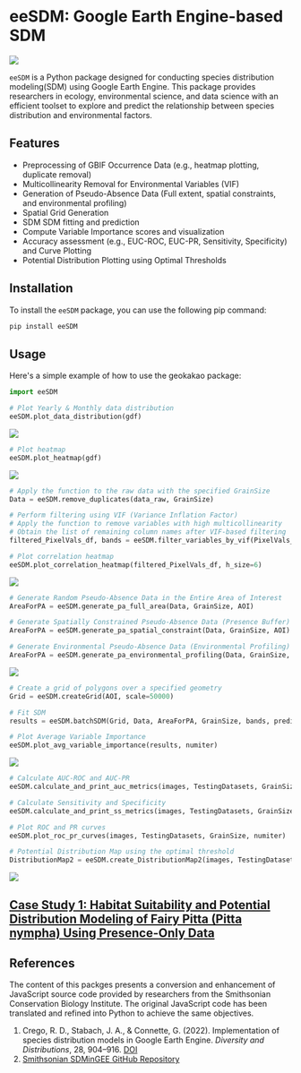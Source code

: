 # eeSDM: Google Earth Engine-based SDM

<img src="https://github.com/osgeokr/eeSDM/blob/main/IMG/predict_sdm.png" style="max-width:100%;">

`eeSDM` is a Python package designed for conducting species distribution modeling(SDM) using Google Earth Engine. This package provides researchers in ecology, environmental science, and data science with an efficient toolset to explore and predict the relationship between species distribution and environmental factors.

## Features

- Preprocessing of GBIF Occurrence Data (e.g., heatmap plotting, duplicate removal)
- Multicollinearity Removal for Environmental Variables (VIF)
- Generation of Pseudo-Absence Data (Full extent, spatial constraints, and environmental profiling)
- Spatial Grid Generation
- SDM SDM fitting and prediction
- Compute Variable Importance scores and visualization
- Accuracy assessment (e.g., EUC-ROC, EUC-PR, Sensitivity, Specificity) and Curve Plotting
- Potential Distribution Plotting using Optimal Thresholds

## Installation

To install the `eeSDM` package, you can use the following pip command:

```bash
pip install eeSDM
```

## Usage

Here's a simple example of how to use the geokakao package:
```python
import eeSDM
```

```python
# Plot Yearly & Monthly data distribution
eeSDM.plot_data_distribution(gdf)
```
<img src="https://github.com/osgeokr/eeSDM/blob/main/IMG/data_distribution_plot.png" style="max-width:100%;">

```python
# Plot heatmap
eeSDM.plot_heatmap(gdf)
```
<img src="https://github.com/osgeokr/eeSDM/blob/main/IMG/heatmap_plot.png" style="max-width:100%;">

```python
# Apply the function to the raw data with the specified GrainSize
Data = eeSDM.remove_duplicates(data_raw, GrainSize)
```

```python
# Perform filtering using VIF (Variance Inflation Factor)
# Apply the function to remove variables with high multicollinearity
# Obtain the list of remaining column names after VIF-based filtering
filtered_PixelVals_df, bands = eeSDM.filter_variables_by_vif(PixelVals_df)
```

```python
# Plot correlation heatmap
eeSDM.plot_correlation_heatmap(filtered_PixelVals_df, h_size=6)
```
<img src="https://github.com/osgeokr/eeSDM/blob/main/IMG/correlation_heatmap_plot.png" style="max-width:100%;">

```python
# Generate Random Pseudo-Absence Data in the Entire Area of Interest
AreaForPA = eeSDM.generate_pa_full_area(Data, GrainSize, AOI)

# Generate Spatially Constrained Pseudo-Absence Data (Presence Buffer)
AreaForPA = eeSDM.generate_pa_spatial_constraint(Data, GrainSize, AOI)

# Generate Environmental Pseudo-Absence Data (Environmental Profiling)
AreaForPA = eeSDM.generate_pa_environmental_profiling(Data, GrainSize, AOI, predictors)
```
<img src="https://github.com/osgeokr/eeSDM/blob/main/IMG/generate_pa.png" style="max-width:100%;">

```python
# Create a grid of polygons over a specified geometry
Grid = eeSDM.createGrid(AOI, scale=50000)
```

```python
# Fit SDM
results = eeSDM.batchSDM(Grid, Data, AreaForPA, GrainSize, bands, predictors, numiter, split=0.7, seed=None)
```

```python
# Plot Average Variable Importance
eeSDM.plot_avg_variable_importance(results, numiter)
```
<img src="https://github.com/osgeokr/eeSDM/blob/main/IMG/avg_variable_importance_plot.png" style="max-width:100%;">

```python
# Calculate AUC-ROC and AUC-PR
eeSDM.calculate_and_print_auc_metrics(images, TestingDatasets, GrainSize, numiter)

# Calculate Sensitivity and Specificity
eeSDM.calculate_and_print_ss_metrics(images, TestingDatasets, GrainSize, numiter)

# Plot ROC and PR curves
eeSDM.plot_roc_pr_curves(images, TestingDatasets, GrainSize, numiter)

# Potential Distribution Map using the optimal threshold
DistributionMap2 = eeSDM.create_DistributionMap2(images, TestingDatasets, GrainSize, numiter, ModelAverage)
```
<img src="https://github.com/osgeokr/eeSDM/blob/main/IMG/roc_pr_curves_plot.png" style="max-width:100%;">

## [Case Study 1: Habitat Suitability and Potential Distribution Modeling of Fairy Pitta (Pitta nympha) Using Presence-Only Data](https://github.com/osgeokr/eeSDM/blob/main/eeSDM_Case%20Study%201_Pitta%20nimpha.ipynb)

## References

The content of this packges presents a conversion and enhancement of JavaScript source code provided by researchers from the Smithsonian Conservation Biology Institute. The original JavaScript code has been translated and refined into Python to achieve the same objectives.

1. Crego, R. D., Stabach, J. A., & Connette, G. (2022). Implementation of species distribution models in Google Earth Engine. *Diversity and Distributions*, 28, 904–916. [DOI](https://doi.org/10.1111/ddi.13491)
2. [Smithsonian SDMinGEE GitHub Repository](https://smithsonian.github.io/SDMinGEE/)
